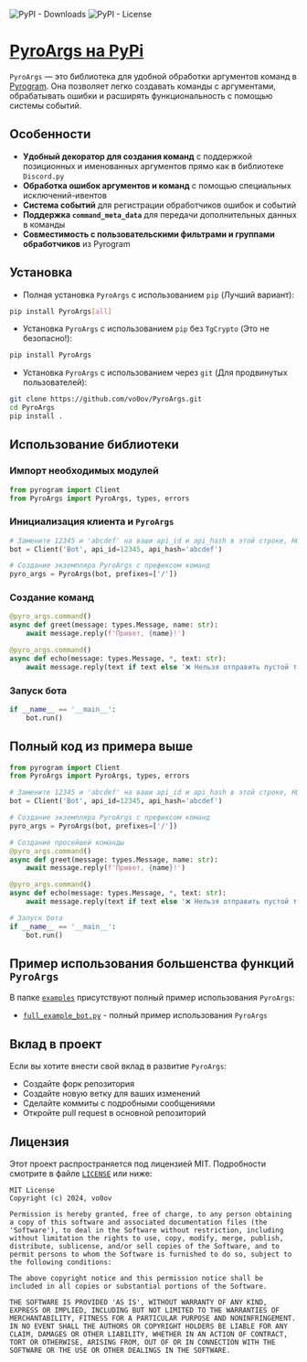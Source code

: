 <!-- markdownlint-disable-next-line MD041 -->
![PyPI - Downloads](https://img.shields.io/pypi/dm/PyroArgs?label=%D0%A1%D0%BA%D0%B0%D1%87%D0%B8%D0%B2%D0%B0%D0%BD%D0%B8%D0%B9) ![PyPI - License](https://img.shields.io/pypi/l/PyroArgs?label=%D0%9B%D0%B8%D1%86%D0%B5%D0%BD%D0%B7%D0%B8%D1%8F)

# [PyroArgs на PyPi](https://pypi.org/project/PyroArgs/)

`PyroArgs` — это библиотека для удобной обработки аргументов команд в [Pyrogram](https://github.com/pyrogram/pyrogram). Она позволяет легко создавать команды с аргументами, обрабатывать ошибки и расширять функциональность с помощью системы событий.

## Особенности

- **Удобный декоратор для создания команд** с поддержкой позиционных и именованных аргументов прямо как в библиотеке `Discord.py`
- **Обработка ошибок аргументов и команд** с помощью специальных исключений-ивентов
- **Система событий** для регистрации обработчиков ошибок и событий
- **Поддержка `command_meta_data`** для передачи дополнительных данных в команды
- **Совместимость с пользовательскими фильтрами и группами обработчиков** из Pyrogram

## Установка

- Полная установка `PyroArgs` с использованием `pip` (Лучший вариант):

```bash
pip install PyroArgs[all]
```

- Установка `PyroArgs` с использованием `pip` без `TgCrypto` (Это не безопасно!):

```bash
pip install PyroArgs
```

- Установка `PyroArgs` с использованием через `git` (Для продвинутых пользователей):

```bash
git clone https://github.com/vo0ov/PyroArgs.git
cd PyroArgs
pip install .
```

## Использование библиотеки

### Импорт необходимых модулей

```python
from pyrogram import Client
from PyroArgs import PyroArgs, types, errors
```

### Инициализация клиента и `PyroArgs`

```python
# Замените 12345 и 'abcdef' на ваши api_id и api_hash в этой строке, НО лучше использовать переменные окружения
bot = Client('Bot', api_id=12345, api_hash='abcdef')

# Создание экземпляра PyroArgs с префиксом команд
pyro_args = PyroArgs(bot, prefixes=['/'])
```

### Создание команд

```python
@pyro_args.command()
async def greet(message: types.Message, name: str):
    await message.reply(f'Привет, {name}!')

@pyro_args.command()
async def echo(message: types.Message, *, text: str):
    await message.reply(text if text else '❌ Нельзя отправить пустой текст!')
```

### Запуск бота

```python
if __name__ == '__main__':
    bot.run()
```

## Полный код из примера выше

```python
from pyrogram import Client
from PyroArgs import PyroArgs, types, errors

# Замените 12345 и 'abcdef' на ваши api_id и api_hash в этой строке, НО лучше использовать переменные окружения
bot = Client('Bot', api_id=12345, api_hash='abcdef')

# Создание экземпляра PyroArgs с префиксом команд
pyro_args = PyroArgs(bot, prefixes=['/'])

# Создание просейшей команды
@pyro_args.command()
async def greet(message: types.Message, name: str):
    await message.reply(f'Привет, {name}!')

@pyro_args.command()
async def echo(message: types.Message, *, text: str):
    await message.reply(text if text else '❌ Нельзя отправить пустой текст!')

# Запуск бота
if __name__ == '__main__':
    bot.run()
```

## Пример использования большенства функций `PyroArgs`

В папке [`examples`](examples) присутствуют полный пример использования `PyroArgs`:

- [`full_example_bot.py`](examples/full_example_bot.py) - полный пример использования `PyroArgs`

## Вклад в проект

Если вы хотите внести свой вклад в развитие `PyroArgs`:

- Создайте форк репозитория
- Создайте новую ветку для ваших изменений
- Сделайте коммиты с подробными сообщениями
- Откройте pull request в основной репозиторий

## Лицензия

Этот проект распространяется под лицензией MIT. Подробности смотрите в файле [`LICENSE`](LICENSE) или ниже:

```License
MIT License
Copyright (c) 2024, vo0ov

Permission is hereby granted, free of charge, to any person obtaining a copy of this software and associated documentation files (the 'Software'), to deal in the Software without restriction, including without limitation the rights to use, copy, modify, merge, publish, distribute, sublicense, and/or sell copies of the Software, and to permit persons to whom the Software is furnished to do so, subject to the following conditions:

The above copyright notice and this permission notice shall be included in all copies or substantial portions of the Software.

THE SOFTWARE IS PROVIDED 'AS IS', WITHOUT WARRANTY OF ANY KIND, EXPRESS OR IMPLIED, INCLUDING BUT NOT LIMITED TO THE WARRANTIES OF MERCHANTABILITY, FITNESS FOR A PARTICULAR PURPOSE AND NONINFRINGEMENT. IN NO EVENT SHALL THE AUTHORS OR COPYRIGHT HOLDERS BE LIABLE FOR ANY CLAIM, DAMAGES OR OTHER LIABILITY, WHETHER IN AN ACTION OF CONTRACT, TORT OR OTHERWISE, ARISING FROM, OUT OF OR IN CONNECTION WITH THE SOFTWARE OR THE USE OR OTHER DEALINGS IN THE SOFTWARE.
```
